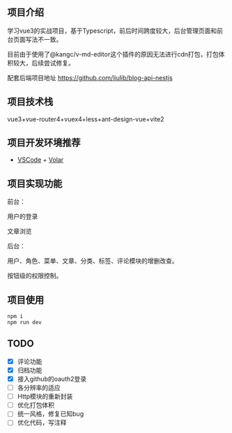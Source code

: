 ## 项目介绍

学习vue3的实战项目，基于Typescript，前后时间跨度较大，后台管理页面和前台页面写法不一致。

目前由于使用了@kangc/v-md-editor这个插件的原因无法进行cdn打包，打包体积较大，后续尝试修复。

配套后端项目地址 https://github.com/liulib/blog-api-nestjs

## 项目技术栈

vue3+vue-router4+vuex4+less+ant-design-vue+vite2

## 项目开发环境推荐

- [VSCode](https://code.visualstudio.com/) + [Volar](https://marketplace.visualstudio.com/items?itemName=johnsoncodehk.volar)

## 项目实现功能

前台：

用户的登录

文章浏览

后台：

用户、角色、菜单、文章、分类、标签、评论模块的增删改查。

按钮级的权限控制。

## 项目使用

```
npm i
npm run dev
```

## TODO

- [x] 评论功能
- [x] 归档功能
- [x] 接入github的oauth2登录
- [ ] 各分辨率的适应
- [ ] Http模块的重新封装
- [ ] 优化打包体积
- [ ] 统一风格，修复已知bug
- [ ] 优化代码，写注释